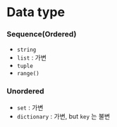 # Data type

### Sequence(Ordered)

- `string`
- `list` : 가변
- `tuple`
- `range()`



### Unordered

- `set` : 가변
- `dictionary` : 가변, but `key` 는 불변